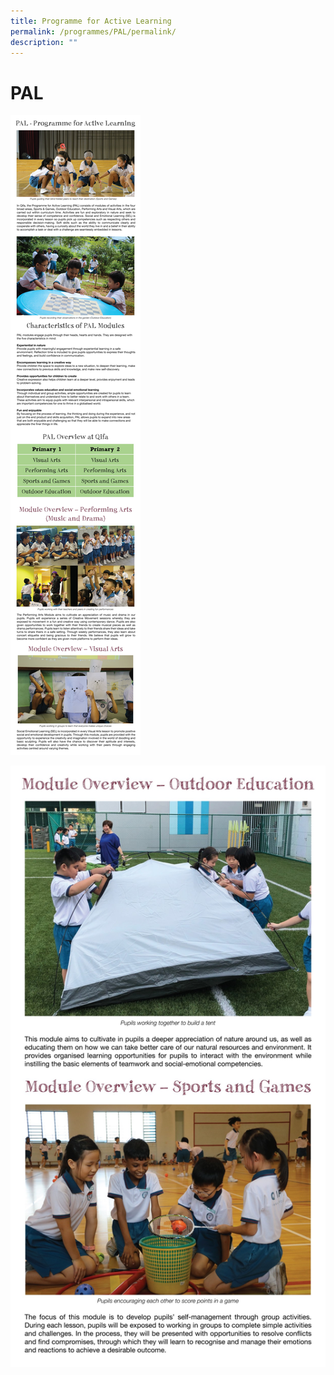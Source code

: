 ```yaml
---
title: Programme for Active Learning
permalink: /programmes/PAL/permalink/
description: ""
---
```

PAL
===

![](/images/PAL%20(1).jpg)

![](/images/PAL%20(2).jpg)